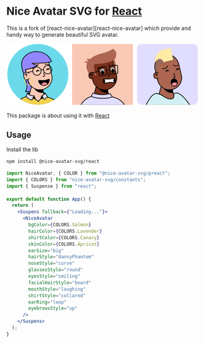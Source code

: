 # Nice Avatar SVG for [React](https://github.com/facebook/react/)

This is a fork of [react-nice-avatar][react-nice-avatar] which provide and handy way to generate beautiful SVG avatar.

![preview](./preview.png)

This package is about using it with [React](https://github.com/facebook/react/)

## Usage

Install the lib

```sh
npm install @nice-avatar-svg/react
```

```jsx
import NiceAvatar, { COLOR } from "@nice-avatar-svg/preact";
import { COLORS } from "nice-avatar-svg/constants";
import { Suspense } from "react";

export default function App() {
  return (
    <Suspens fallback={"Loading..."}>
      <NiceAvatar
        bgColor={COLORS.Salmon}
        hairColor={COLORS.Lavender}
        shirtColor={COLORS.Canary}
        skinColor={COLORS.Apricot}
        earSize="big"
        hairStyle="dannyPhantom"
        noseStyle="curve"
        glassesStyle="round"
        eyesStyle="smiling"
        facialHairStyle="beard"
        mouthStyle="laughing"
        shirtStyle="collared"
        earRing="loop"
        eyebrowsStyle="up"
      />
    </Suspens>
  );
}
```
